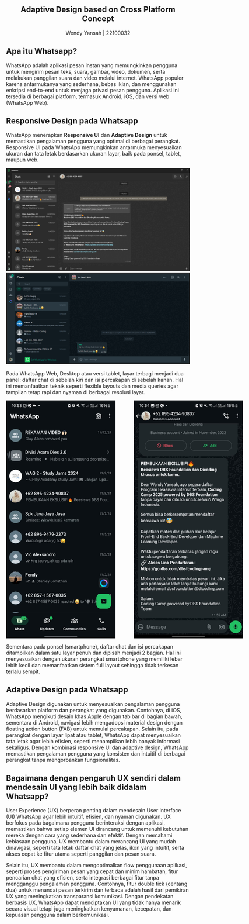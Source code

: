<h2 align="center">Adaptive Design based on Cross Platform Concept</h2>
<p align="center">Wendy Yansah | 22100032</p>


## Apa itu Whatsapp?
WhatsApp adalah aplikasi pesan instan yang memungkinkan pengguna untuk mengirim pesan teks, suara, gambar, video, dokumen, serta melakukan panggilan suara dan video melalui internet. WhatsApp populer karena antarmukanya yang sederhana, bebas iklan, dan menggunakan enkripsi end-to-end untuk menjaga privasi pesan pengguna. Aplikasi ini tersedia di berbagai platform, termasuk Android, iOS, dan versi web (WhatsApp Web).

## Responsive Design pada Whatsapp
WhatsApp menerapkan <b>Responsive UI</b> dan <b>Adaptive Design</b> untuk memastikan pengalaman pengguna yang optimal di berbagai perangkat. Responsive UI pada WhatsApp memungkinkan antarmuka menyesuaikan ukuran dan tata letak berdasarkan ukuran layar, baik pada ponsel, tablet, maupun web.

![WA PC](wa_pc.png)
![WA web](wa_web.png)

Pada WhatsApp Web, Desktop atau versi tablet, layar terbagi menjadi dua panel: daftar chat di sebelah kiri dan isi percakapan di sebelah kanan. Hal ini memanfaatkan teknik seperti flexible layouts dan media queries agar tampilan tetap rapi dan nyaman di berbagai resolusi layar.

<div style="display: flex;" align="center">
<img src="wa_mobile.jpg" width="300px" style="margin-right: 50px;" />
<img src="wa_mobile2.jpg" width="300px" />
</div>

Sementara pada ponsel (smartphone), daftar chat dan isi percakapan ditampilkan dalam satu layar penuh dan dipisah menjadi 2 bagian. Hal ini menyesuaikan dengan ukuran perangkat smartphone yang memiliki lebar lebih kecil dan memanfaatkan sistem full layout sehingga tidak terkesan terlalu sempit.

## Adaptive Design pada Whatsapp
Adaptive Design digunakan untuk menyesuaikan pengalaman pengguna berdasarkan platform dan perangkat yang digunakan. Contohnya, di iOS, WhatsApp mengikuti desain khas Apple dengan tab bar di bagian bawah, sementara di Android, navigasi lebih mengadopsi material design dengan floating action button (FAB) untuk memulai percakapan. Selain itu, pada perangkat dengan layar lipat atau tablet, WhatsApp dapat menyesuaikan tata letak agar lebih efisien, seperti menampilkan lebih banyak informasi sekaligus. Dengan kombinasi responsive UI dan adaptive design, WhatsApp memastikan pengalaman pengguna yang konsisten dan intuitif di berbagai perangkat tanpa mengorbankan fungsionalitas.

## Bagaimana dengan pengaruh UX sendiri dalam mendesain UI yang lebih baik didalam Whatsapp?
User Experience (UX) berperan penting dalam mendesain User Interface (UI) WhatsApp agar lebih intuitif, efisien, dan nyaman digunakan. UX berfokus pada bagaimana pengguna berinteraksi dengan aplikasi, memastikan bahwa setiap elemen UI dirancang untuk memenuhi kebutuhan mereka dengan cara yang sederhana dan efektif. Dengan memahami kebiasaan pengguna, UX membantu dalam merancang UI yang mudah dinavigasi, seperti tata letak daftar chat yang jelas, ikon yang intuitif, serta akses cepat ke fitur utama seperti panggilan dan pesan suara.

Selain itu, UX membantu dalam mengoptimalkan flow penggunaan aplikasi, seperti proses pengiriman pesan yang cepat dan minim hambatan, fitur pencarian chat yang efisien, serta integrasi berbagai fitur tanpa mengganggu pengalaman pengguna. Contohnya, fitur double tick (centang dua) untuk menandai pesan terkirim dan terbaca adalah hasil dari pemikiran UX yang meningkatkan transparansi komunikasi. Dengan pendekatan berbasis UX, WhatsApp dapat menciptakan UI yang tidak hanya menarik secara visual tetapi juga meningkatkan kenyamanan, kecepatan, dan kepuasan pengguna dalam berkomunikasi.
